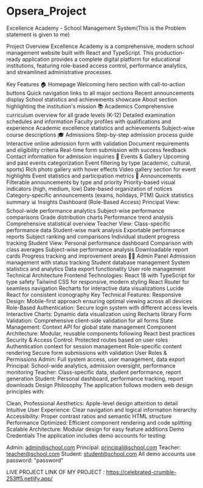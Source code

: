 # Opsera_Project

Excellence Academy - School Management System(This is the Problem statement is given to me)

Project Overview
Excellence Academy is a comprehensive, modern school management website built with React and TypeScript. This production-ready application provides a complete digital platform for educational institutions, featuring role-based access control, performance analytics, and streamlined administrative processes.

Key Features
🏠 Homepage
Welcoming hero section with call-to-action buttons
Quick navigation links to all major sections
Recent announcements display
School statistics and achievements showcase
About section highlighting the institution's mission
📚 Academics
Comprehensive curriculum overview for all grade levels (K-12)
Detailed examination schedules and information
Faculty profiles with qualifications and experience
Academic excellence statistics and achievements
Subject-wise course descriptions
🎓 Admissions
Step-by-step admission process guide
Interactive online admission form with validation
Document requirements and eligibility criteria
Real-time form submission with success feedback
Contact information for admission inquiries
🎉 Events & Gallery
Upcoming and past events categorization
Event filtering by type (academic, cultural, sports)
Rich photo gallery with hover effects
Video gallery section for event highlights
Event statistics and participation metrics
📢 Announcements
Filterable announcements by type and priority
Priority-based visual indicators (high, medium, low)
Date-based organization of notices
Category-specific announcements (exams, holidays, PTM)
Quick statistics summary
📊 Insights Dashboard (Role-Based Access)
Principal View:
School-wide performance analytics
Subject-wise performance comparisons
Grade distribution charts
Performance trend analysis
Comprehensive statistical overview
Teacher View:
Class-specific performance data
Student-wise mark analysis
Exportable performance reports
Subject ranking and comparisons
Individual student progress tracking
Student View:
Personal performance dashboard
Comparison with class averages
Subject-wise performance analysis
Downloadable report cards
Progress tracking and improvement areas
👨‍💼 Admin Panel
Admission management with status tracking
Student database management
System statistics and analytics
Data export functionality
User role management
Technical Architecture
Frontend Technologies:
React 18 with TypeScript for type safety
Tailwind CSS for responsive, modern styling
React Router for seamless navigation
Recharts for interactive data visualizations
Lucide React for consistent iconography
Key Technical Features:
Responsive Design: Mobile-first approach ensuring optimal viewing across all devices
Role-Based Authentication: Secure login system with different access levels
Interactive Charts: Dynamic data visualization using Recharts library
Form Validation: Comprehensive client-side validation for all forms
State Management: Context API for global state management
Component Architecture: Modular, reusable components following React best practices
Security & Access Control:
Protected routes based on user roles
Authentication context for session management
Role-specific content rendering
Secure form submissions with validation
User Roles & Permissions
Admin: Full system access, user management, data export
Principal: School-wide analytics, admission oversight, performance monitoring
Teacher: Class-specific data, student performance, report generation
Student: Personal dashboard, performance tracking, report downloads
Design Philosophy
The application follows modern web design principles with:

Clean, Professional Aesthetics: Apple-level design attention to detail
Intuitive User Experience: Clear navigation and logical information hierarchy
Accessibility: Proper contrast ratios and semantic HTML structure
Performance Optimized: Efficient component rendering and code splitting
Scalable Architecture: Modular design for easy feature additions
Demo Credentials
The application includes demo accounts for testing:

Admin: admin@school.com
Principal: principal@school.com
Teacher: teacher@school.com
Student: student@school.com
All demo accounts use password: "password"


LIVE PROJECT LINK OF MY PROJECT : https://celebrated-crumble-253ff5.netlify.app/
